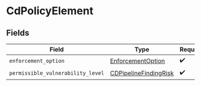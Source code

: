 # CdPolicyElement


## Fields

| Field                                                                 | Type                                                                  | Required                                                              | Description                                                           |
| --------------------------------------------------------------------- | --------------------------------------------------------------------- | --------------------------------------------------------------------- | --------------------------------------------------------------------- |
| `enforcement_option`                                                  | [EnforcementOption](../../models/shared/enforcementoption.md)         | :heavy_check_mark:                                                    | N/A                                                                   |
| `permissible_vulnerability_level`                                     | [CDPipelineFindingRisk](../../models/shared/cdpipelinefindingrisk.md) | :heavy_check_mark:                                                    | N/A                                                                   |